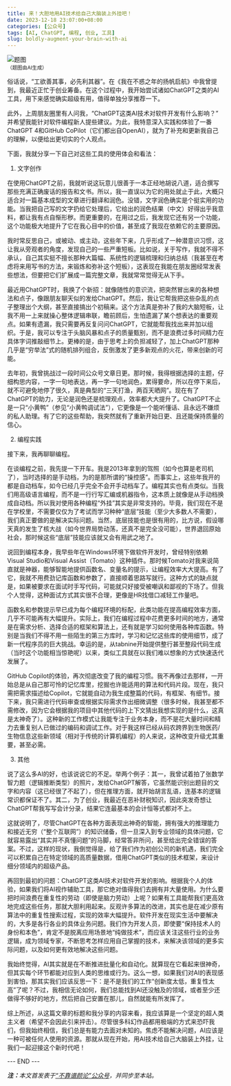 ```yaml
---
title: 来！大胆地用AI技术给自己大脑装上外挂吧！
date: 2023-12-18 23:07:00+08:00
categories: [公众号]
tags: [AI, ChatGPT, 编程, 创业, 工具]
slug: boldly-augment-your-brain-with-ai
---
```


<div class="p-3 text-center">
  <img class="img-fluid" src="/images/2023/1218/01.png" alt="题图" style="max-width:640px">
  <div><small>（题图由AI生成）</small></div>
</div>

俗话说，“工欲善其事，必先利其器”。在《我在不惑之年的扬帆启航》中我曾提到，我最近正忙于创业筹备。在这个过程中，我开始尝试诸如ChatGPT之类的AI工具，用下来感觉确实超级有用，值得单独分享推荐一下。

此外，上周朋友圈里有人问我，“ChatGPT这类AI技术对软件开发有什么影响？” 并希望我能针对软件编程新人提些建议。为此，我特意深入实践和体验了一番ChatGPT 4和GitHub CoPilot（它们都出自OpenAI），就为了补充和更新我自己的理解，以便给出更切实的个人观点。

下面，我就分享一下自己对这些工具的使用体会和看法：

1. 文字创作

在使用ChatGPT之前，我就听说这玩意儿很善于一本正经地胡说八道，适合撰写那些充满正确废话的报告和文书。所以，我一直误以为它的用处就止于此，大概只适合对一篇基本成型的文章进行翻译和润色。没错，文字润色确实是个挺实用的功能。当我把自己写的文字扔给它处理后，它给出的润色结果（中文）好得出乎我意料，都让我有点自惭形秽。而更重要的，在用过之后，我发现它还有另一个功能，这个功能极大地提升了它在我心目中的价值，甚至成了我现在依赖它的主要原因。

我时常反思自己，或被动、或主动，这些年下来，几乎形成了一种潜意识习惯，这让我从旁观者的角度，发现自己的一些严重短板。比如说，关于写作，我就不得不承认，自己其实挺不擅长那种大篇幅、系统性的逻辑梳理和归纳总结（我甚至在考虑将来用写书的方法，来锻炼和弥补这个短板），这表现在我能在朋友圈经常发表些想法，但要把它们扩展成一篇完整文章，我就常常觉得无从下手。

最近用ChatGPT时，我换了个新招：就像随性的意识流，把突然冒出来的各种想法和点子，像跟朋友聊天似的发给ChatGPT。然后，我让它帮我把这些杂乱的点子整理出个大纲，甚至直接搞出个初稿来。这个方法真是弥补了我的大脑短板，让我不用一上来就操心整体逻辑串联，瞻前顾后，生怕遗漏了某个想表达的重要观点。如果有遗漏，我只需要再反复问问ChatGPT，它就能帮我找出来并加以组织。于是，我可以专注于头脑风暴和点子的质量甄别，而不是浪费过多时间精力在具体字词推敲细节上。更棒的是，由于思考上的负担减轻了，加上ChatGPT那种几乎是“穷举法”式的随机排列组合，反倒激发了更多新观点的火花，带来创新的可能。

去年初，我曾挑战过一段时间公众号文章日更。那时候，我得根据选择的主题，仔细构思内容，一字一句地表达，再一字一句地润色，累得要命，所以在停下来后，就不可避免地停了很久，真是典型的“三天打渔，两百天晒网”。现在有了ChatGPT的助力，无论是润色还是梳理观点，效率都大大提升了。ChatGPT不止是一只“小黄鸭”（参见“小黄鸭调试法”），它更像是一个能听懂话、且永远不嫌烦的私人助理。有了它的这些帮助，我突然就有了重新开始日更、且还能保持质量的信心。

2. 编程实践

接下来，我再聊聊编程。

在谈编程之前，我先提一下开车。我是2013年拿到的驾照（如今也算是老司机了），当时选择的是手动档，为的是那所谓的“操控感”。而事实上，这些年我开的都是自动档车，如今已经几乎完全不会开手动档车了。编程其实也有点类似。当我们用高级语言编程，而不是一行行写汇编或机器指令，这本质上就像是从手动档换成自动档。所以我对使用各种编程“外挂”其实是非常支持的。毕竟，我们现在不是在学校里，不需要仅仅为了考试而学习种种“底层”技能（至少大多数人不需要），我们真正要做的是解决实际问题。当然，底层技能也是很有用的，比方说，假设哪天真的发生了核大战（如今世界局势动荡，还真不是完全没可能），世界退回原始社会，那时候这些“底层”技能应该就又会有用武之地了。

说回到编程本身，我早些年在Windows环境下做软件开发时，曾经特别依赖Visual Studio和Visual Assist（Tomato）这种插件。那时候Tomato对我来说简直就是神器，能够智能地提供函数名、变量名的提示，让编程效率大大提高。有了它，我就不用费劲记库函数和参数了，直接顺着思路写就行。这种方式的缺点就是，如果被要求在面试时手写代码，可能就只好接受被嘲讽和鄙视的下场了。但我个人觉得，这种面试方式其实很不合理，更像是HR找借口减轻工作量吧。

函数名和参数提示早已成为每个编程环境的标配，此类功能在提高编程效率方面，几乎不可能再有大幅提升。实际上，我们在编程过程中花费更多时间的地方，通常是在需求分析、选择合适的框架和算法上，还有就是学习如何使用各种库函数。特别是当我们不得不用一些陌生的第三方库时，学习和记忆这些库的使用细节，成了新一代程序员的巨大挑战。幸运的是，从tabnine开始提供整行甚至整段代码生成（当时这个功能相当惊艳呢）以来，类似工具就在以我们难以想象的方式快速迭代发展了。

GitHub Copilot的体验，再次彻底改变了我的编程习惯。我不再像过去那样，一开始总是从自己那可怜的记忆库里，挖掘也许能适用的算法和代码片段。现在，我只需把需求描述给Copilot，它就能自动为我生成整篇的代码，有框架、有细节。接下来，我只需进行代码审查或根据实际需求作出细微调整（很多时候，我甚至都不需修改，因为它会根据我的项目中其他代码的上下文猜出我想实现的是什么，这真是太神奇了）。这种新的工作模式让我能专注于业务本身，而不是花大量时间和精力去重复别人已做过的编码和调试工作。对于我这样已经从码农跨界到生物医药/生物信息这些新领域（相对于传统的计算机编程）的人来说，这种改变升级尤其重要，甚至必需。

3. 其他

说了这么多AI的好，也该说说它的不足。举两个例子：其一，我曾试着拍了张数学智力题（逻辑推断类型）的照片，发给ChatGPT解答，它虽然能识别出题目的文字和内容（这已经很了不起了），但在推理方面，就开始胡言乱语，连基本的逻辑常识都保证不了。其二，为了创业，我最近在恶补财税知识，因此突发奇想让ChatGPT帮我写写会计分录，结果它连最基本的会计恒等式都对不上。

这就说明了，尽管ChatGPT在各种方面表现出神奇的智能，拥有强大的推理能力和接近无穷（“整个互联网”）的知识储备，但一旦深入到专业领域的具体问题，它就容易露出“其实并不真懂问题”的马脚，经常答非所问，甚至给出完全错误的答案。不过，这样的现状，我倒觉得是，给了我们作为初创公司的新机遇，我们完全可以积累自己在特定领域的高质量数据，借用ChatGPT类似的技术框架，来设计细分领域内的超级产品。

再回到最初的问题：ChatGPT这类AI技术对软件开发的影响。根据我个人的体验，如果我们将AI视作辅助工具，那它绝对值得我们去拥有并大量使用。为什么要把时间浪费在重复性的劳动（即使是脑力劳动）上呢？如果有工具能帮我们更高效地完成这些任务，那就大胆利用起来。反观许多算法的改进，其实也是在减少原有算法中的重复性搜索过程，实现的效率大幅提升。软件开发在现实生活中要解决的，大多是各行各业的具体业务问题。我们作为开发人员，即使要“保持技术人的身份和本色”，肯定不是脱离应用场景地“纯做技术”，而应该关注这些行业的业务逻辑，成为领域专家，不断思考怎样应用自己掌握的技术，来解决该领域的更多实际问题，以及如何更有效地解决这些问题。

我始终觉得，AI其实就是在不断推进批量化和自动化。就算现在它看起来很神奇，但其实每个环节都能对应到人类的思维或行为。这么一想，如果我们对AI的表现感到害怕，那其实我们应该反思一下：是不是我们的工作“创新度太低，重复性太高”了呢？不过，我相信无论如何，我们总能找到AI还没触及的领域，或者至少还做得不够好的地方，然后把自己安置在那儿，自然就能有所发挥了。

综上所述，从这篇文章的标题和我分享的内容来看，我应该算是一个坚定的超人类主义者（希望不会因此引来抨击）。尽管很多科幻作品都用极端的方式来恐吓我们，但我始终相信，我们总是有能力去面对未知的。焦虑不能解决问题，AI应该是一种可被任何人使用的资源。那就从现在开始，用AI技术给自己大脑装上外挂，让我们一起迎接这个新时代吧！

<div class="p-5 text-center">--- END ---</div>

<i><b>注：</b>本文首发表于[“不靠谱颜论”公众号](https://mp.weixin.qq.com/s/Tq-Lh5qEcT8IiEA1KFevQQ)，并同步至本站。</i>
